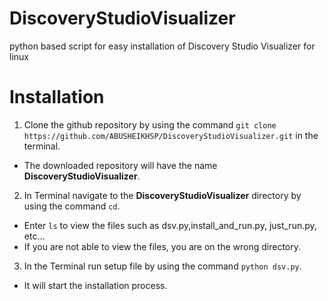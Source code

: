 # **DiscoveryStudioVisualizer**
python based script for easy installation of Discovery Studio Visualizer for linux

# **Installation**

1. Clone the github repository by using the command  ```git clone https://github.com/ABUSHEIKHSP/DiscoveryStudioVisualizer.git``` in the terminal.
  - The downloaded repository will have the name **DiscoveryStudioVisualizer**.
2. In Terminal navigate to the **DiscoveryStudioVisualizer** directory by using the command ``cd``.
  - Enter ```ls``` to view the files such as dsv.py,install_and_run.py, just_run.py, etc...
  - If you are not able to view the files, you are on the wrong directory.
3. In the Terminal run setup file by using the command ```python dsv.py```.
  - It will start the installation process.
